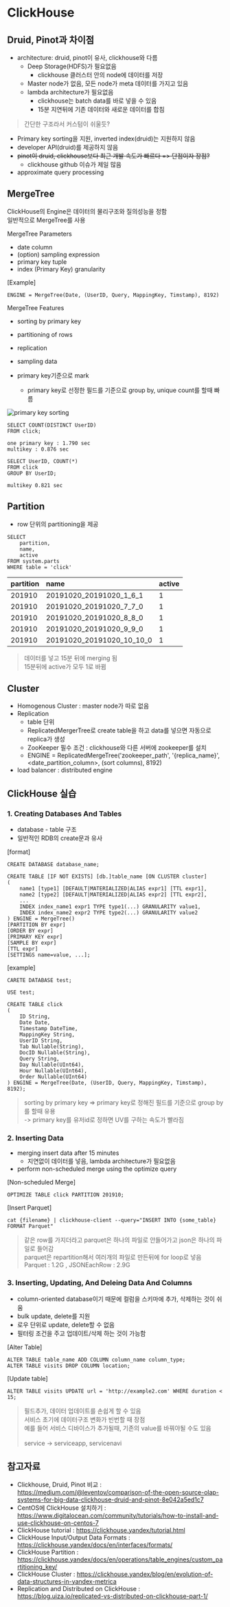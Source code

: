 # ClickHouse


## Druid, Pinot과 차이점
- architecture: druid, pinot이 유사, clickhouse와 다름
    - Deep Storage(HDFS)가 필요없음
        - clickhouse 클러스터 안의 node에 데이터를 저장
    - Master node가 없음, 모든 node가 meta 데이터를 가지고 있음
    - lambda architecture가 필요없음
        - clickhouse는 batch data를 바로 넣을 수 있음
        - 15분 지연뒤에 기존 데이터와 새로운 데이터를 합침
> 간단한 구조라서 커스텀이 쉬울듯?
- Primary key sorting을 지원, inverted index(druid)는 지원하지 않음
- developer API(druid)를 제공하지 않음
- ~~pinot이 druid, clickhouse보다 최근 개발 속도가 빠르다 => 단점이자 장점?~~
    - clickhouse github 이슈가 제일 많음
- approximate query processing


## MergeTree
ClickHouse의 Engine은 데이터의 물리구조와 질의성능을 정함<br>
일반적으로 MergeTree를 사용


MergeTree Parameters
- date column
- (option) sampling expression
- primary key tuple
- index (Primary Key) granularity

[Example]

```
ENGINE = MergeTree(Date, (UserID, Query, MappingKey, Timstamp), 8192)
```

MergeTree Features
- sorting by primary key
- partitioning of rows
- replication
- sampling data

- primary key기준으로 mark
    - primary key로 선정한 필드를 기준으로 group by, unique count를 할때 빠름

![primary key sorting](../참고자료/이미지/clickhouse_mergetree_primary_key_sorting00.png)

```
SELECT COUNT(DISTINCT UserID)
FROM click;

one primary key : 1.790 sec
multikey : 0.876 sec
```

```
SELECT UserID, COUNT(*)
FROM click
GROUP BY UserID;

multikey 0.821 sec
```


## Partition
- row 단위의 partitioning을 제공

```
SELECT
    partition,
    name,
    active
FROM system.parts
WHERE table = 'click'
```

| partition | name | active |
| :-------- | :------- | :------ |
|  201910    |  20191020_20191020_1_6_1   |   1 |
|  201910    |  20191020_20191020_7_7_0   |   1 |
|  201910    |  20191020_20191020_8_8_0   |   1 |
|  201910    |  20191020_20191020_9_9_0   |   1 |
|  201910    |  20191020_20191020_10_10_0 |   1 |

> 데이터를 넣고 15분 뒤에 merging 됨\
15분뒤에 active가 모두 1로 바뀜


## Cluster
- Homogenous Cluster : master node가 따로 없음
- Replication
  - table 단위
  - ReplicatedMergerTree로 create table을 하고 data를 넣으면 자동으로 replica가 생성
  - ZooKeeper 필수 조건 : clickhouse와 다른 서버에 zookeeper를 설치
  - ENGINE = ReplicatedMergeTree('zookeeper_path', '{replica_name}', <date_partition_column>, (sort columns), 8192)
- load balancer : distributed engine






## ClickHouse 실습
### 1. Creating Databases And Tables
- database - table 구조
- 일반적인 RDB의 create문과 유사

[format]
```
CREATE DATABASE database_name;

CREATE TABLE [IF NOT EXISTS] [db.]table_name [ON CLUSTER cluster]
(
    name1 [type1] [DEFAULT|MATERIALIZED|ALIAS expr1] [TTL expr1],
    name2 [type2] [DEFAULT|MATERIALIZED|ALIAS expr2] [TTL expr2],
    ...
    INDEX index_name1 expr1 TYPE type1(...) GRANULARITY value1,
    INDEX index_name2 expr2 TYPE type2(...) GRANULARITY value2
) ENGINE = MergeTree()
[PARTITION BY expr]
[ORDER BY expr]
[PRIMARY KEY expr]
[SAMPLE BY expr]
[TTL expr]
[SETTINGS name=value, ...];
```


[example]
```
CARETE DATABASE test;

USE test;

CREATE TABLE click
(
    ID String,
    Date Date,
    Timestamp DateTime,
    MappingKey String,
    UserID String,
    Tab Nullable(String),
    DocID Nullable(String),
    Query String,
    Day Nullable(UInt64),
    Hour Nullable(UInt64),
    Order Nullable(UInt64)
) ENGINE = MergeTree(Date, (UserID, Query, MappingKey, Timstamp), 8192);
```

> sorting by primary key => primary key로 정해진 필드를 기준으로 group by를 할때 유용<br>
-> primary key를 유저id로 정하면 UV를 구하는 속도가 빨라짐 <br>



### 2. Inserting Data

- merging insert data after 15 minutes
    - 지연없이 데이터를 넣음, lambda architecture가 필요없음
- perform non-scheduled merge using the optimize query

[Non-scheduled Merge]
```
OPTIMIZE TABLE click PARTITION 201910;
```

[Insert Parquet]
```
cat {filename} | clickhouse-client --query="INSERT INTO {some_table} FORMAT Parquet"
```

> 같은 row를 가지더라고 parquet은 하나의 파일로 안들어가고 json은 하나의 파일로 들어감<br>
parquet은 repartition해서 여러개의 파일로 만든뒤에 for loop로 넣음<br>
Parquet : 1.2G , JSONEachRow : 2.9G

### 3. Inserting, Updating, And Deleing Data And Columns

- column-oriented database이기 때문에 컬럼을 스키마에 추가, 삭제하는 것이 쉬움
- bulk update, delete를 지원
- 로우 단위로 update, delete할 수 없음
- 필터링 조건을 주고 업데이트/삭제 하는 것이 가능함

[Alter Table]
```
ALTER TABLE table_name ADD COLUMN column_name column_type;
ALTER TABLE visits DROP COLUMN location;
```

[Update table]
```
ALTER TABLE visits UPDATE url = 'http://example2.com' WHERE duration < 15;
```

> 필드추가, 데이터 업데이트를 손쉽게 할 수 있음<br>
서비스 초기에 데이터구조 변화가 빈번할 때 장점<br>
예를 들어 서비스 디바이스가 추가될때, 기존의 value를 바꿔야될 수도 있음<br><br>
service -> serviceapp, servicenavi






## 참고자료
- Clickhouse, Druid, Pinot 비교 : https://medium.com/@leventov/comparison-of-the-open-source-olap-systems-for-big-data-clickhouse-druid-and-pinot-8e042a5ed1c7
- CentOS에 ClickHouse 설치하기 : https://www.digitalocean.com/community/tutorials/how-to-install-and-use-clickhouse-on-centos-7
- ClickHouse tutorial : https://clickhouse.yandex/tutorial.html
- ClickHouse Input/Output Data Formats : https://clickhouse.yandex/docs/en/interfaces/formats/
- ClickHouse Partition : https://clickhouse.yandex/docs/en/operations/table_engines/custom_partitioning_key/
- ClickHouse Cluster : https://clickhouse.yandex/blog/en/evolution-of-data-structures-in-yandex-metrica
- Replication and Distributed on ClickHouse : https://blog.uiza.io/replicated-vs-distributed-on-clickhouse-part-1/
